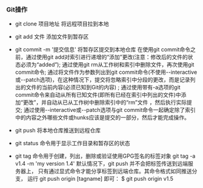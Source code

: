 ### Git操作
- git clone 项目地址                            将远程项目拉到本地
- git add 文件                                  添加文件到暂存区
- git commit -m '提交信息'                      将暂存区提交到本地仓库
    在使用git commit命令之前，通过使用git add对索引进行递增的“添加”更改(注意：修改后的文件的状态必须为“added”);
    通过使用git rm从工作树和索引中删除文件，再次使用git commit命令;
    通过将文件作为参数列出到git commit命令(不使用--interactive或--patch选项)，在这种情况下，提交将忽略索引中分段的更改，而是记录列出的文件的当前内容(必须已知到Git的内容) ;
    通过使用带有-a选项的git commit命令来自动从所有已知文件(即所有已经在索引中列出的文件)中添加“更改”，并自动从已从工作树中删除索引中的“rm”文件 ，然后执行实际提交;
    通过使用--interactive或--patch选项与git commit命令一起确定除了索引中的内容之外哪些文件或hunks应该是提交的一部分，然后才能完成操作。


- git push                                      将本地仓库推送到远程仓库
- git status                                    命令用于显示工作目录和暂存区的状态
- git tag                                       命令用于创建，列出，删除或验证使用GPG签名的标签对象
    git tag -a v1.4 -m 'my version 1.4'
    默认情况下，git push 并不会把标签传送到远端服务器上，
    只有通过显式命令才能分享标签到远端仓库。其命令格式如同推送分支，
    运行 git push origin [tagname] 即可：
    $ git push origin v1.5

